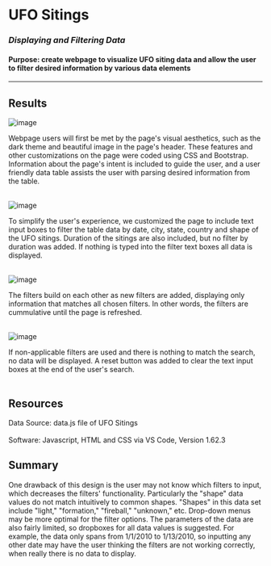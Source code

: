 # UFO Sitings
### *Displaying and Filtering Data*
#### Purpose: create webpage to visualize UFO siting data and allow the user to filter desired information by various data elements
---
## Results
![image](https://user-images.githubusercontent.com/89767816/144942486-f1697d9e-7465-4768-b38f-831fac13c3bc.png)

Webpage users will first be met by the page's visual aesthetics, such as the dark theme and beautiful image in the page's header.  These features and other customizations on the page were coded using CSS and Bootstrap.  Information about the page's intent is included to guide the user, and a user friendly data table assists the user with parsing desired information from the table.</br></br>  

![image](https://user-images.githubusercontent.com/89767816/144947632-dc41ab75-9ca9-48df-8259-f2a11162dfcb.png)

To simplify the user's experience, we customized the page to include text input boxes to filter the table data by date, city, state, country and shape of the UFO sitings.  Duration of the sitings are also included, but no filter by duration was added.  If nothing is typed into the filter text boxes all data is displayed.</br></br>

![image](https://user-images.githubusercontent.com/89767816/144947707-70b7fbf3-25af-4abf-b89f-f81158ba61ea.png)

The filters build on each other as new filters are added, displaying only information that matches all chosen filters.  In other words, the filters are cummulative until the page is refreshed.</br></br>

![image](https://user-images.githubusercontent.com/89767816/144947783-5e5cb2bb-4a3c-4113-bb5c-90ea71aa5e30.png)

If non-applicable filters are used and there is nothing to match the search, no data will be displayed.  A reset button was added to clear the text input boxes at the end of the user's search.</br></br>

## Resources
Data Source: data.js file of UFO Sitings</br></br>
Software: Javascript, HTML and CSS via VS Code, Version 1.62.3

## Summary
One drawback of this design is the user may not know which filters to input, which decreases the filters' functionality.  Particularly the "shape" data values do not match intuitively to common shapes.  "Shapes" in this data set include "light," "formation," "fireball," "unknown," etc.  Drop-down menus may be more optimal for the filter options.  The parameters of the data are also fairly limited, so dropboxes for all data values is suggested.  For example, the data only spans from 1/1/2010 to 1/13/2010, so inputting any other date may have the user thinking the filters are not working correctly, when really there is no data to display.
